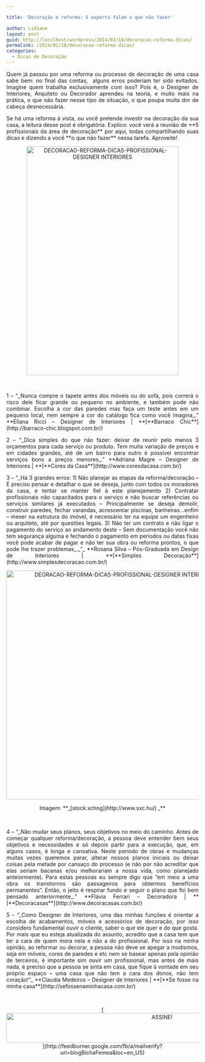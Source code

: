 ```yaml
---

title: 'Decoração e reforma: 5 experts falam o que não fazer'

author: Lidiane
layout: post
guid: http://localhost/wordpress/2014/02/18/decoracao-reforma-dicas/
permalink: /2014/02/18/decoracao-reforma-dicas/
categories:
  - Dicas de Decoração
---
```

<p style="text-align: justify;">
  Quem já passou por uma reforma ou processo de decoração de uma casa sabe bem: no final das contas,  alguns erros poderiam ter sido evitados. Imagine quem trabalha exclusivamente com isso? Pois é, o Designer de Interiores, Arquiteto ou Decorador aprendeu na teoria, e muito mais na prática, o que não fazer nesse tipo de situação, o que poupa muita dor de cabeça desnecessária.
</p>

<p style="text-align: justify;">
  Se há uma reforma á vista, ou você pretende investir na decoração da sua casa, a leitura desse post é obrigatória. Explico: você verá a reunião de **5 profissionais da área de decoração** por aqui, todas compartilhando suas dicas e dizendo a você **o que não fazer** nessa tarefa. Aproveite!
</p>

<!--more-->

<p align="center">
  <a href="http://www.trololodemulher.com.br/blog/wp-content/uploads/2014/02/DECORACAO-REFORMA-DICAS-PROFISSIONAL-DESIGNER-INTERIORES.png"><img class="alignnone size-full wp-image-9933" src="http://www.trololodemulher.com.br/blog/wp-content/uploads/2014/02/DECORACAO-REFORMA-DICAS-PROFISSIONAL-DESIGNER-INTERIORES.png" alt="DECORACAO-REFORMA-DICAS-PROFISSIONAL-DESIGNER INTERIORES" width="398" height="600" /></a>
</p>

&nbsp;

<p style="text-align: justify;">
  1 – “_Nunca compre o tapete antes dos móveis ou do sofá, pois correrá o risco dele ficar grande ou pequeno no ambiente, e também pode não combinar. Escolha a cor das paredes mas faça um teste antes em um pequeno local, nem sempre a cor do catálogo fica como você imagina_.” **Eliana Ricci – Designer de Interiores | **[**Barraco Chic**](http://barraco-chic.blogspot.com.br/) 
</p>

<p style="text-align: justify;">
  2 – “_Dica simples do que não fazer: deixar de reunir pelo menos 3 orçamentos para cada serviço ou produto. Tem muita variação de preços e em cidades grandes, até de um bairro para outro é possível encontrar serviços bons a preços menores_.” **Adriana Magre – Designer de Interiores | **[**Cores da Casa**](http://www.coresdacasa.com.br/) 
</p>

<p style="text-align: justify;">
  3 – “_Há 3 grandes erros: 1) Não planejar as etapas da reforma/decoração &#8211; É preciso pensar e detalhar o que se deseja, junto com todos os moradores da casa, e tentar se manter fiel à este planejamento 2) Contratar profissionais não capacitados para o serviço e não buscar referências ou serviços similares já executados &#8211; Principalmente se deseja demolir, construir paredes, fechar varandas, acrescentar piscinas, banheiras&#8230;enfim &#8211; mexer na estrutura do imóvel, é necessário ter na equipe um engenheiro ou arquiteto, até por questões legais. 3) Não ter um contrato e não ligar o pagamento do serviço ao andamento deste &#8211; Sem documentação você não tem segurança alguma e fechando o pagamento em períodos ou datas fixas você pode acabar de pagar e não ter sua obra ou reforma prontos, o que pode lhe trazer problemas_._”_ **Rosana Silva – Pós-Graduada em Design de Interiores | **[**Simples Decoração**](http://www.simplesdecoracao.com.br/) 
</p>

<p align="center">
  <a href="http://www.trololodemulher.com.br/blog/wp-content/uploads/2014/02/DEORACAO-REFORMA-DICAS-PROFISSIONAL-DESIGNER-INTERIORES.jpg"><img class="alignnone size-full wp-image-9934" src="http://www.trololodemulher.com.br/blog/wp-content/uploads/2014/02/DEORACAO-REFORMA-DICAS-PROFISSIONAL-DESIGNER-INTERIORES.jpg" alt="DEORACAO-REFORMA-DICAS-PROFISSIONAL-DESIGNER INTERIORES" width="600" height="600" /></a>
</p>

<p style="text-align: center;">
  Imagem: **_[stock.xchng](http://www.sxc.hu/) _**
</p>

&nbsp;

<p style="text-align: justify;">
  4 – “_Não mudar seus planos, seus objetivos no meio do caminho. Antes de começar qualquer reforma/decoração, a pessoa deve entender bem seus objetivos e necessidades e só depois partir para a execução, que, em alguns casos, é longa e cansativa. Neste período de obras e mudanças muitas vezes queremos parar, alterar nossos planos iniciais ou deixar coisas pela metade por cansaço do processo (e não por não acreditar que elas seriam bacanas e/ou melhorariam a nossa vida, como planejado anteiormente). Para estas pessoas eu sempre digo que &#8220;em meio a uma obra os transtornos são passageiros para obtermos benefícios permanentes&#8221;. Então, o jeito é respirar fundo e seguir o plano que foi bem pensado anteriormente_.” **Flávia Ferrari – Decoradora | **[**Decoracasas**](http://www.decoracasas.com.br/) 
</p>

<p style="text-align: justify;">
  5 – “_Como Designer de Interiores, uma das minhas funções é orientar a escolha de acabamentos, móveis e acessórios de decoração, por isso considero fundamental ouvir o cliente, saber o que ele quer e do que gosta. Por mais que eu esteja atualizada do assunto, acredito que a casa tem que ter a cara de quem mora nela e não a do profissional. Por isso na minha opinião, ao reformar ou decorar, a pessoa não deve se apegar a modismos, seja em móveis, cores de paredes e etc nem se basear apenas pela opinião de terceiros, é importante sim ouvir um profissional, mas antes de mais nada, é preciso que a pessoa se sinta em casa, que fique à vontade em seu próprio espaço – uma casa que não tem a cara dos donos, não tem coração!”_ **Claudia Medeiros – Designer de Interiores | **[**Se fosse na minha casa**](http://sefossenaminhacasa.com.br/) 
</p>

&nbsp;

<p align="center">
  [<img class="alignnone size-full wp-image-10439" src="http://www.trololodemulher.com.br/blog/wp-content/uploads/2014/09/ASSINE.png" alt="ASSINE!" width="800" height="78" />](http://feedburner.google.com/fb/a/mailverify?uri=blogBichaFemea&loc=en_US) 
</p>